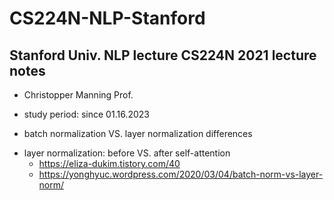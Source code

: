 # CS224N-NLP-Stanford
## Stanford Univ. NLP lecture CS224N 2021 lecture notes 
* Christopper Manning Prof.
* study period: since 01.16.2023 

* batch normalization VS. layer normalization differences 
- layer normalization: before VS. after self-attention 
   - https://eliza-dukim.tistory.com/40
   - https://yonghyuc.wordpress.com/2020/03/04/batch-norm-vs-layer-norm/
